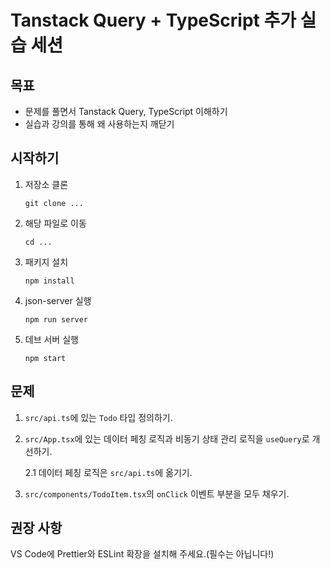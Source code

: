 # Tanstack Query + TypeScript 추가 실습 세션

## 목표

- 문제를 풀면서 Tanstack Query, TypeScript 이해하기
- 실습과 강의를 통해 왜 사용하는지 깨닫기

## 시작하기

1. 저장소 클론
   ```shell
   git clone ...
   ```
2. 해당 파일로 이동
   ```shell
   cd ...
   ```
3. 패키지 설치
   ```shell
   npm install
   ```
4. json-server 실행
   ```shell
   npm run server
   ```
5. 데브 서버 실행
   ```shell
   npm start
   ```

## 문제

1. `src/api.ts`에 있는 `Todo` 타입 정의하기.
2. `src/App.tsx`에 있는 데이터 페칭 로직과 비동기 상태 관리 로직을 `useQuery`로 개선하기.

   2.1 데이터 페칭 로직은 `src/api.ts`에 옮기기.

3. `src/components/TodoItem.tsx`의 `onClick` 이벤트 부분을 모두 채우기.

## 권장 사항

VS Code에 Prettier와 ESLint 확장을 설치해 주세요.(필수는 아닙니다!)
